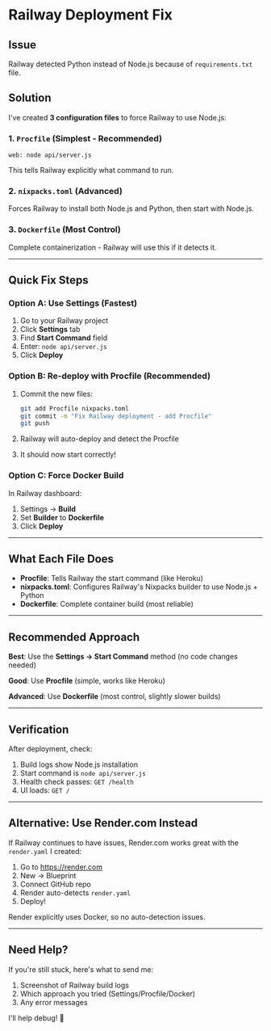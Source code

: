 # Railway Deployment Fix

## Issue

Railway detected Python instead of Node.js because of `requirements.txt` file.

## Solution

I've created **3 configuration files** to force Railway to use Node.js:

### 1. `Procfile` (Simplest - Recommended)
```
web: node api/server.js
```
This tells Railway explicitly what command to run.

### 2. `nixpacks.toml` (Advanced)
Forces Railway to install both Node.js and Python, then start with Node.js.

### 3. `Dockerfile` (Most Control)
Complete containerization - Railway will use this if it detects it.

---

## Quick Fix Steps

### Option A: Use Settings (Fastest)

1. Go to your Railway project
2. Click **Settings** tab
3. Find **Start Command** field
4. Enter: `node api/server.js`
5. Click **Deploy**

### Option B: Re-deploy with Procfile (Recommended)

1. Commit the new files:
   ```bash
   git add Procfile nixpacks.toml
   git commit -m "Fix Railway deployment - add Procfile"
   git push
   ```

2. Railway will auto-deploy and detect the Procfile
3. It should now start correctly!

### Option C: Force Docker Build

In Railway dashboard:
1. Settings → **Build**
2. Set **Builder** to **Dockerfile**
3. Click **Deploy**

---

## What Each File Does

- **Procfile**: Tells Railway the start command (like Heroku)
- **nixpacks.toml**: Configures Railway's Nixpacks builder to use Node.js + Python
- **Dockerfile**: Complete container build (most reliable)

---

## Recommended Approach

**Best**: Use the **Settings → Start Command** method (no code changes needed)

**Good**: Use **Procfile** (simple, works like Heroku)

**Advanced**: Use **Dockerfile** (most control, slightly slower builds)

---

## Verification

After deployment, check:
1. Build logs show Node.js installation
2. Start command is `node api/server.js`
3. Health check passes: `GET /health`
4. UI loads: `GET /`

---

## Alternative: Use Render.com Instead

If Railway continues to have issues, Render.com works great with the `render.yaml` I created:

1. Go to https://render.com
2. New → Blueprint
3. Connect GitHub repo
4. Render auto-detects `render.yaml`
5. Deploy!

Render explicitly uses Docker, so no auto-detection issues.

---

## Need Help?

If you're still stuck, here's what to send me:
1. Screenshot of Railway build logs
2. Which approach you tried (Settings/Procfile/Docker)
3. Any error messages

I'll help debug! 🚀
